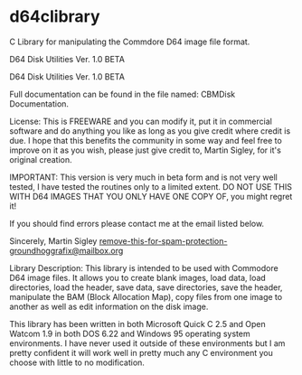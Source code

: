 # d64clibrary
C Library for manipulating the Commdore D64 image file format.

D64 Disk Utilities Ver. 1.0 BETA

D64 Disk Utilities Ver. 1.0 BETA

Full documentation can be found in the file named: CBMDisk Documentation.

License: This is FREEWARE and you can modify it, put it in commercial software and do anything you like as long as you give credit where credit is due. I hope that this benefits the community in some way and feel free to improve on it as you wish, please just give credit to, Martin Sigley, for it's original creation.


IMPORTANT: This version is very much in beta form and is not very well tested, I have tested the routines only to a limited extent. DO NOT USE THIS WITH D64 IMAGES THAT YOU ONLY HAVE ONE COPY OF, you might regret it! 

If you should find errors please contact me at the email listed below.

Sincerely,
Martin Sigley
remove-this-for-spam-protection-groundhoggrafix@mailbox.org

Library Description: This library is intended to be used with Commodore D64 image files. It allows you to create blank images, load data, load directories, load the header, save data, save directories, save the header, manipulate the BAM (Block Allocation Map), copy files from one image to another as well as edit information on the disk image. 

This library has been written in both Microsoft Quick C 2.5 and Open Watcom 1.9 in both DOS 6.22 and Windows 95 operating system environments. I have never used it outside of these environments but I am pretty confident it will work well in pretty much any C environment you choose with little to no modification.
